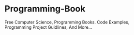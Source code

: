 # Programming-Book
Free Computer Science, Programming Books. Code Examples, Programming Project Guidlines, And More... 

